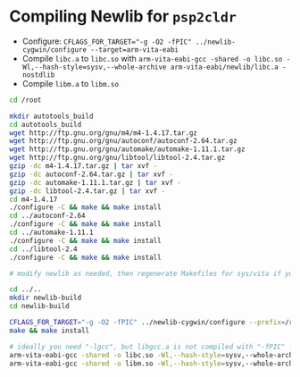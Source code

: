 Compiling Newlib for `psp2cldr`
========
 * Configure: `CFLAGS_FOR_TARGET="-g -O2 -fPIC" ../newlib-cygwin/configure --target=arm-vita-eabi`
 * Compile `libc.a` to `libc.so` with `arm-vita-eabi-gcc -shared -o libc.so -Wl,--hash-style=sysv,--whole-archive arm-vita-eabi/newlib/libc.a -nostdlib`  
 * Compile `libm.a` to `libm.so`  


```sh
cd /root

mkdir autotools_build
cd autotools_build
wget http://ftp.gnu.org/gnu/m4/m4-1.4.17.tar.gz
wget http://ftp.gnu.org/gnu/autoconf/autoconf-2.64.tar.gz
wget http://ftp.gnu.org/gnu/automake/automake-1.11.1.tar.gz
wget http://ftp.gnu.org/gnu/libtool/libtool-2.4.tar.gz
gzip -dc m4-1.4.17.tar.gz | tar xvf -
gzip -dc autoconf-2.64.tar.gz | tar xvf -
gzip -dc automake-1.11.1.tar.gz | tar xvf -
gzip -dc libtool-2.4.tar.gz | tar xvf -
cd m4-1.4.17
./configure -C && make && make install
cd ../autoconf-2.64
./configure -C && make && make install
cd ../automake-1.11.1
./configure -C && make && make install
cd ../libtool-2.4
./configure -C && make && make install

# modify newlib as needed, then regenerate Makefiles for sys/vita if you need more files

cd ../..
mkdir newlib-build
cd newlib-build

CFLAGS_FOR_TARGET="-g -O2 -fPIC" ../newlib-cygwin/configure --prefix=/root/newlib-build/out --target=arm-vita-eabi
make && make install

# ideally you need "-lgcc", but libgcc.a is not compiled with "-fPIC" ...
arm-vita-eabi-gcc -shared -o libc.so -Wl,--hash-style=sysv,--whole-archive arm-vita-eabi/newlib/libc.a -nostdlib
arm-vita-eabi-gcc -shared -o libm.so -Wl,--hash-style=sysv,--whole-archive arm-vita-eabi/newlib/libm.a -nostdlib
```
